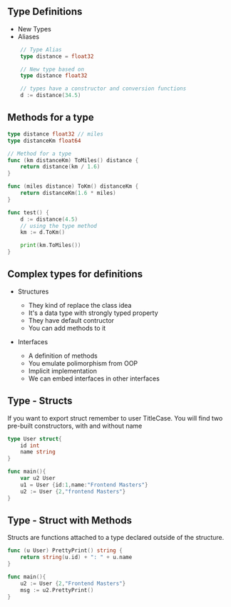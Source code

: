 ## Type Definitions
- New Types
- Aliases

```go
    // Type Alias
    type distance = float32

    // New type based on 
    type distance float32

    // types have a constructor and conversion functions
    d := distance(34.5)

```

## Methods for a type
```go
type distance float32 // miles
type distanceKm float64

// Method for a type
func (km distanceKm) ToMiles() distance {
	return distance(km / 1.6)
}

func (miles distance) ToKm() distanceKm {
	return distanceKm(1.6 * miles)
}

func test() {
	d := distance(4.5)
	// using the type method
	km := d.ToKm()

	print(km.ToMiles())
}
```


## Complex types for definitions
- Structures
    - They kind of replace the class idea
    - It's a data type with strongly typed property
    - They have default contructor
    - You can add methods to it

- Interfaces
    - A definition of methods
    - You emulate polimorphism from OOP
    - Implicit implementation
    - We can embed interfaces in other interfaces


## Type - Structs
If you want to export struct remember to user TitleCase.
You will find two pre-built constructors, with and without name

```go
type User struct{
    id int
    name string
}

func main(){
    var u2 User
    u1 = User {id:1,name:"Frontend Masters"}
    u2 := User {2,"frontend Masters"}
}
```

## Type - Struct with Methods
Structs are functions attached to a type declared outside of the structure.

```go
func (u User) PrettyPrint() string {
    return string(u.id) + ": " + u.name
}

func main(){
    u2 := User {2,"Frontend Masters"}
    msg := u2.PrettyPrint()
}
```
